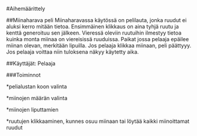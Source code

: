 #Aihemäärittely 

##Miinaharava peli
Miinaharavassa käytössä on pelilauta, jonka ruudut ei aluksi kerro mitään tietoa. Ensimmäinen klikkaus on aina tyhjä ruutu ja kenttä generoituu sen jälkeen. Vieressä oleviin ruutuihin ilmestyy tietoa kuinka monta miinaa on viereisissä ruuduissa. Paikat jossa pelaaja epäilee miinan olevan, merkitään lipuilla. Jos pelaaja klikkaa miinaan, peli päättyyy. Jos pelaaja voittaa niin tuloksena näkyy käytetty aika.

##Käyttäjät: Pelaaja

###Toiminnot

*pelialustan koon valinta

*miinojen määrän valinta

*miinojen liputtamien

*ruutujen klikkaaminen, kunnes osuu miinaan tai löytää kaikki miinoittamat ruudut
